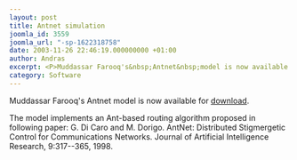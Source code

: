 ```yaml
---
layout: post
title: Antnet simulation
joomla_id: 3559
joomla_url: "-sp-1622318758"
date: 2003-11-26 22:46:19.000000000 +01:00
author: Andras
excerpt: <P>Muddassar Farooq's&nbsp;Antnet&nbsp;model is now available for <A href="index.php?option=com_docman&task=cat_view&gid=2">download</A>.</P>
category: Software
---
```

<P>Muddassar Farooq's&nbsp;Antnet&nbsp;model is now available for <A href="index.php?option=com_docman&task=cat_view&gid=2">download</A>.</P><P>The model implements an Ant-based routing algorithm proposed in following paper: G. Di Caro and M. Dorigo. AntNet: Distributed Stigmergetic Control for Communications Networks. Journal of Artificial Intelligence Research, 9:317--365, 1998. </P>
